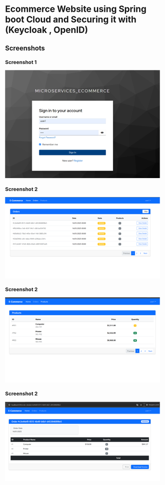 # Ecommerce Website using Spring boot Cloud and Securing it with (Keycloak , OpenID)

## Screenshots

### Screenshot 1
![Screenshot 1](screanshots/login.png)

### Screenshot 2
![Screenshot 2](screanshots/orders.png)

### Screenshot 2
![Screenshot 2](screanshots/products.png)

### Screenshot 2
![Screenshot 2](screanshots/orderrrs.png)
